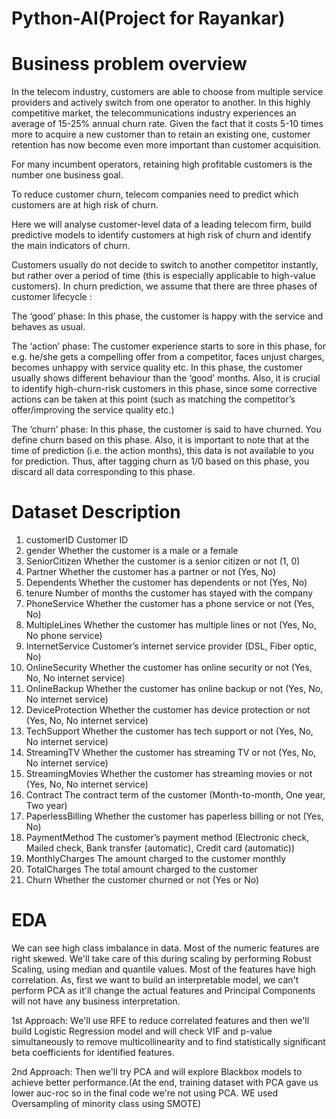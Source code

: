 # Python-AI(Project for Rayankar)


# Business problem overview
In the telecom industry, customers are able to choose from multiple service providers and actively switch from one operator to another. In this highly competitive market, the telecommunications industry experiences an average of 15-25% annual churn rate. Given the fact that it costs 5-10 times more to acquire a new customer than to retain an existing one, customer retention has now become even more important than customer acquisition.

For many incumbent operators, retaining high profitable customers is the number one business goal.

To reduce customer churn, telecom companies need to predict which customers are at high risk of churn.

Here we will analyse customer-level data of a leading telecom firm, build predictive models to identify customers at high risk of churn and identify the main indicators of churn.

Customers usually do not decide to switch to another competitor instantly, but rather over a period of time (this is especially applicable to high-value customers). In churn prediction, we assume that there are three phases of customer lifecycle :

The ‘good’ phase: In this phase, the customer is happy with the service and behaves as usual.

The ‘action’ phase: The customer experience starts to sore in this phase, for e.g. he/she gets a compelling offer from a competitor, faces unjust charges, becomes unhappy with service quality etc. In this phase, the customer usually shows different behaviour than the ‘good’ months. Also, it is crucial to identify high-churn-risk customers in this phase, since some corrective actions can be taken at this point (such as matching the competitor’s offer/improving the service quality etc.)

The ‘churn’ phase: In this phase, the customer is said to have churned. You define churn based on this phase. Also, it is important to note that at the time of prediction (i.e. the action months), this data is not available to you for prediction. Thus, after tagging churn as 1/0 based on this phase, you discard all data corresponding to this phase.

# Dataset Description
1. customerID Customer ID
2. gender Whether the customer is a male or a female
3. SeniorCitizen Whether the customer is a senior citizen or not (1, 0)
4. Partner Whether the customer has a partner or not (Yes, No)
5. Dependents Whether the customer has dependents or not (Yes, No)
6. tenure Number of months the customer has stayed with the company
7. PhoneService Whether the customer has a phone service or not (Yes, No)
8. MultipleLines Whether the customer has multiple lines or not (Yes, No, No phone service)
9. InternetService Customer’s internet service provider (DSL, Fiber optic, No)
10. OnlineSecurity Whether the customer has online security or not (Yes, No, No internet service)
11. OnlineBackup Whether the customer has online backup or not (Yes, No, No internet service)
12. DeviceProtection Whether the customer has device protection or not (Yes, No, No internet service)
13. TechSupport Whether the customer has tech support or not (Yes, No, No internet service)
14. StreamingTV Whether the customer has streaming TV or not (Yes, No, No internet service)
15. StreamingMovies Whether the customer has streaming movies or not (Yes, No, No internet service)
16. Contract The contract term of the customer (Month-to-month, One year, Two year)
17. PaperlessBilling Whether the customer has paperless billing or not (Yes, No)
18. PaymentMethod The customer’s payment method (Electronic check, Mailed check, Bank transfer (automatic), Credit card (automatic))
19. MonthlyCharges The amount charged to the customer monthly
20. TotalCharges The total amount charged to the customer
21. Churn Whether the customer churned or not (Yes or No)

# EDA

We can see high class imbalance in data.
Most of the numeric features are right skewed. We'll take care of this during scaling by performing Robust Scaling, using median and quantile values.
Most of the features have high correlation. As, first we want to build an interpretable model, we can't perform PCA as it'll change the actual features and Principal Components will not have any business interpretation.

1st Approach: We'll use RFE to reduce correlated features and then we'll build Logistic Regression model and will check VIF and p-value simultaneously to remove multicollinearity and to find statistically significant beta coefficients for identified features.

2nd Approach: Then we'll try PCA and will explore Blackbox models to achieve better performance.(At the end, training dataset with PCA gave us lower auc-roc so in the final code we're not using PCA. WE used Oversampling of minority class using SMOTE)
